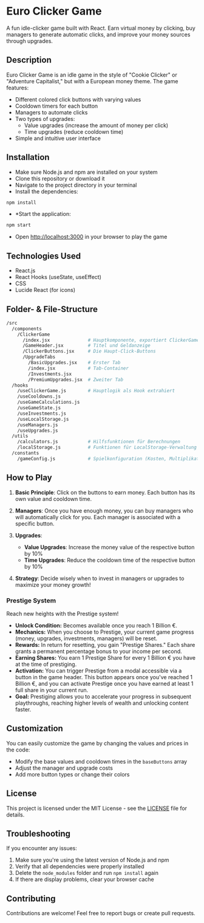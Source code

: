 # Euro Clicker Game

A fun idle-clicker game built with React. Earn virtual money by clicking, buy managers to generate automatic clicks, and improve your money sources through upgrades.

## Description

Euro Clicker Game is an idle game in the style of "Cookie Clicker" or "Adventure Capitalist," but with a European money theme. The game features:

- Different colored click buttons with varying values
- Cooldown timers for each button
- Managers to automate clicks
- Two types of upgrades:
  - Value upgrades (increase the amount of money per click)
  - Time upgrades (reduce cooldown time)
- Simple and intuitive user interface

## Installation

- Make sure Node.js and npm are installed on your system
- Clone this repository or download it
- Navigate to the project directory in your terminal
- Install the dependencies:

```bash
npm install
```

- *Start the application:

```bash
npm start
```

- Open [http://localhost:3000](http://localhost:3000) in your browser to play the game

## Technologies Used

- React.js
- React Hooks (useState, useEffect)
- CSS
- Lucide React (for icons)

## Folder- & File-Structure

```bash
/src
  /components
    /ClickerGame
      /index.jsx              # Hauptkomponente, exportiert ClickerGame
      /GameHeader.jsx         # Titel und Geldanzeige
      /ClickerButtons.jsx     # Die Haupt-Click-Buttons
      /UpgradeTabs
        /BasicUpgrades.jsx    # Erster Tab
        /index.jsx            # Tab-Container
        /Investments.jsx
        /PremiumUpgrades.jsx  # Zweiter Tab
  /hooks
    /useClickerGame.js        # Hauptlogik als Hook extrahiert
    /useCooldowns.js
    /useGameCalculations.js
    /useGameState.js
    /useInvestments.js
    /useLocalStorage.js
    /useManagers.js
    /useUpgrades.js
  /utils
    /calculators.js           # Hilfsfunktionen für Berechnungen
    /localStorage.js          # Funktionen für LocalStorage-Verwaltung
  /constants
    /gameConfig.js            # Spielkonfiguration (Kosten, Multiplikatoren, etc.)
```

## How to Play

1. **Basic Principle**: Click on the buttons to earn money. Each button has its own value and cooldown time.

2. **Managers**: Once you have enough money, you can buy managers who will automatically click for you. Each manager is associated with a specific button.

3. **Upgrades**:
   - **Value Upgrades**: Increase the money value of the respective button by 10%
   - **Time Upgrades**: Reduce the cooldown time of the respective button by 10%

4. **Strategy**: Decide wisely when to invest in managers or upgrades to maximize your money growth!

### Prestige System

Reach new heights with the Prestige system!

- **Unlock Condition:** Becomes available once you reach 1 Billion €.
- **Mechanics:** When you choose to Prestige, your current game progress (money, upgrades, investments, managers) will be reset.
- **Rewards:** In return for resetting, you gain "Prestige Shares." Each share grants a permanent percentage bonus to your income per second.
- **Earning Shares:** You earn 1 Prestige Share for every 1 Billion € you have at the time of prestiging.
- **Activation:** You can trigger Prestige from a modal accessible via a button in the game header. This button appears once you've reached 1 Billion €, and you can activate Prestige once you have earned at least 1 full share in your current run.
- **Goal:** Prestiging allows you to accelerate your progress in subsequent playthroughs, reaching higher levels of wealth and unlocking content faster.

## Customization

You can easily customize the game by changing the values and prices in the code:

- Modify the base values and cooldown times in the `baseButtons` array
- Adjust the manager and upgrade costs
- Add more button types or change their colors

## License

This project is licensed under the MIT License - see the [LICENSE](LICENSE) file for details.

## Troubleshooting

If you encounter any issues:

1. Make sure you're using the latest version of Node.js and npm
2. Verify that all dependencies were properly installed
3. Delete the `node_modules` folder and run `npm install` again
4. If there are display problems, clear your browser cache

## Contributing

Contributions are welcome! Feel free to report bugs or create pull requests.
